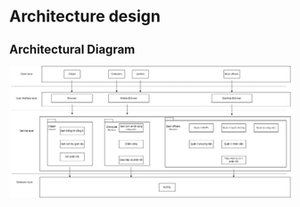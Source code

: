 

# Architecture design


## Architectural Diagram

![Architectural Diagram](https://github.com/diyuenji/SE_assignment/blob/main/Architecture%20%20design/Layer%20Architecture/Layer%20Architecture.drawio.png)


